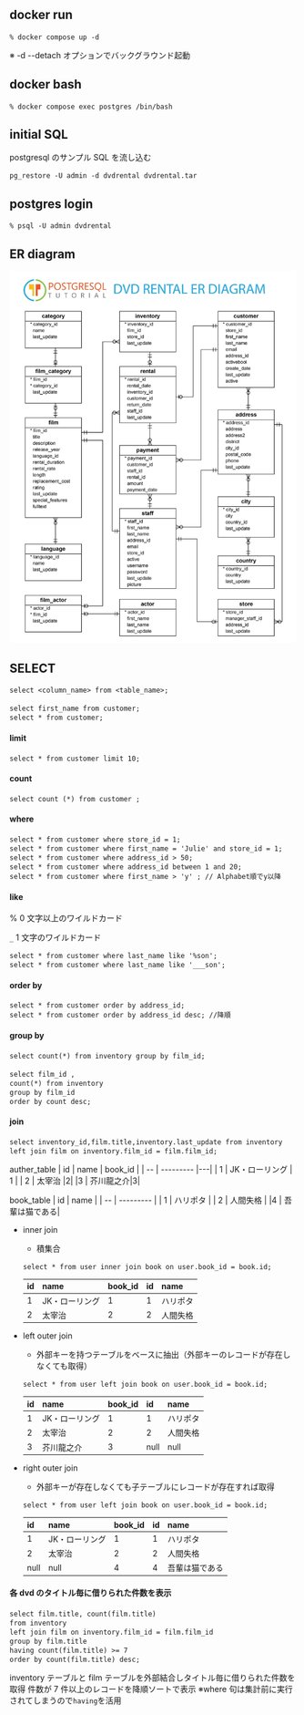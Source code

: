 ## docker run

```
% docker compose up -d
```

※ -d --detach オプションでバックグラウンド起動

## docker bash

```
% docker compose exec postgres /bin/bash
```

## initial SQL

postgresql のサンプル SQL を流し込む

```
pg_restore -U admin -d dvdrental dvdrental.tar
```

## postgres login

```
% psql -U admin dvdrental
```

## ER diagram

![ER](ER-diagram.jpg)

## SELECT

```
select <column_name> from <table_name>;

select first_name from customer;
select * from customer;
```

#### limit

```
select * from customer limit 10;
```

#### count

```
select count (*) from customer ;
```

#### where

```
select * from customer where store_id = 1;
select * from customer where first_name = 'Julie' and store_id = 1;
select * from customer where address_id > 50;
select * from customer where address_id between 1 and 20;
select * from customer where first_name > 'y' ; // Alphabet順でy以降
```

#### like

% 0 文字以上のワイルドカード

`_` 1 文字のワイルドカード

```
select * from customer where last_name like '%son';
select * from customer where last_name like '___son';
```

#### order by

```
select * from customer order by address_id;
select * from customer order by address_id desc; //降順
```

#### group by

```
select count(*) from inventory group by film_id;

select film_id ,
count(*) from inventory
group by film_id
order by count desc;
```

#### join

```
select inventory_id,film.title,inventory.last_update from inventory
left join film on inventory.film_id = film.film_id;
```

auther_table
| id | name | book_id |
| -- | --------- |---|
| 1 | JK・ローリング | 1 |
| 2 | 太宰治 |2|
|3 | 芥川龍之介|3|

book_table
| id | name |
| -- | --------- |
| 1 | ハリポタ |
| 2 | 人間失格 |
|4 | 吾輩は猫である|

- inner join
  - 積集合
  ```
  select * from user inner join book on user.book_id = book.id;
  ```
  | id  | name           | book_id | id  | name     |
  | --- | -------------- | ------- | --- | -------- |
  | 1   | JK・ローリング | 1       | 1   | ハリポタ |
  | 2   | 太宰治         | 2       | 2   | 人間失格 |
- left outer join

  - 外部キーを持つテーブルをベースに抽出（外部キーのレコードが存在しなくても取得）

  ```
  select * from user left join book on user.book_id = book.id;
  ```

  | id  | name           | book_id | id   | name     |
  | --- | -------------- | ------- | ---- | -------- |
  | 1   | JK・ローリング | 1       | 1    | ハリポタ |
  | 2   | 太宰治         | 2       | 2    | 人間失格 |
  | 3   | 芥川龍之介     | 3       | null | null     |

- right outer join

  - 外部キーが存在しなくても子テーブルにレコードが存在すれば取得

  ```
  select * from user left join book on user.book_id = book.id;
  ```

  | id   | name           | book_id | id  | name           |
  | ---- | -------------- | ------- | --- | -------------- |
  | 1    | JK・ローリング | 1       | 1   | ハリポタ       |
  | 2    | 太宰治         | 2       | 2   | 人間失格       |
  | null | null           | 4       | 4   | 吾輩は猫である |

#### 各 dvd のタイトル毎に借りられた件数を表示

```
select film.title, count(film.title)
from inventory
left join film on inventory.film_id = film.film_id
group by film.title
having count(film.title) >= 7
order by count(film.title) desc;
```

inventory テーブルと film テーブルを外部結合しタイトル毎に借りられた件数を取得
件数が 7 件以上のレコードを降順ソートで表示
※where 句は集計前に実行されてしまうので`having`を活用
